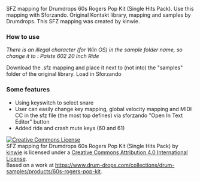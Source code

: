 SFZ mapping for Drumdrops 60s Rogers Pop Kit (Single Hits Pack). Use this mapping with Sforzando. Original Kontakt library, mapping and samples by Drumdrops.
This SFZ mapping was created by kinwie. 

### How to use

*There is an illegal character (for Win OS) in the sample folder name, so change it to :
Paiste 602 20 Inch Ride*

Download the .sfz mapping and place it next to (not into) the "samples" folder of the original library.
Load in Sforzando

### Some features

- Using keyswitch to select snare
- User can easily change key mapping, global velocity mapping and MIDI CC in the sfz file (the most top defines) via sforzando "Open In Text Editor" button
- Added ride and crash mute keys (60 and 61)




<a rel="license" href="http://creativecommons.org/licenses/by/4.0/">
<img alt="Creative Commons License" style="border-width:0" src="https://i.creativecommons.org/l/by/4.0/88x31.png" /></a>
<br /><span xmlns:dct="http://purl.org/dc/terms/" href="http://purl.org/dc/dcmitype/Text" property="dct:title" rel="dct:type">
SFZ mapping for Drumdrops 60s Rogers Pop Kit (Single Hits Pack)</span> by <a xmlns:cc="http://creativecommons.org/ns#" href="https://github.com/sfzinstruments/mappings/" property="cc:attributionName" rel="cc:attributionURL">kinwie</a> 
is licensed under a <a rel="license" href="http://creativecommons.org/licenses/by/4.0/">Creative Commons Attribution 4.0 International License</a>.<br />Based on a work at <a xmlns:dct="http://purl.org/dc/terms/" href="https://www.drum-drops.com/collections/drum-samples/products/60s-rogers-pop-kit" rel="dct:source">https://www.drum-drops.com/collections/drum-samples/products/60s-rogers-pop-kit</a>.
